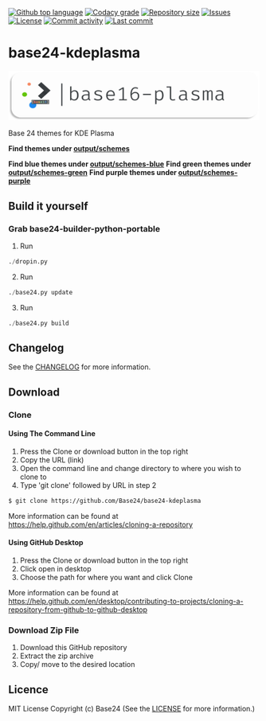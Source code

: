 [![Github top language](https://img.shields.io/github/languages/top/Base24/base24-kdeplasma.svg?style=for-the-badge)](../../)
[![Codacy grade](https://img.shields.io/codacy/grade/[codacy-proj-id].svg?style=for-the-badge)](https://www.codacy.com/manual/Base24/base24-kdeplasma)
[![Repository size](https://img.shields.io/github/repo-size/Base24/base24-kdeplasma.svg?style=for-the-badge)](../../)
[![Issues](https://img.shields.io/github/issues/Base24/base24-kdeplasma.svg?style=for-the-badge)](../../issues)
[![License](https://img.shields.io/github/license/Base24/base24-kdeplasma.svg?style=for-the-badge)](/LICENSE.md)
[![Commit activity](https://img.shields.io/github/commit-activity/m/Base24/base24-kdeplasma.svg?style=for-the-badge)](../../commits/master)
[![Last commit](https://img.shields.io/github/last-commit/Base24/base24-kdeplasma.svg?style=for-the-badge)](../../commits/master)

# base24-kdeplasma

<img src="readme-assets/icons/name.png" alt="Project Icon" width="750">

Base 24 themes for KDE Plasma

**Find themes under [output/schemes](output/schemes)**

**Find blue themes under [output/schemes-blue](output/schemes-blue)**
**Find green themes under [output/schemes-green](output/schemes-green)**
**Find purple themes under [output/schemes-purple](output/schemes-purple)**

## Build it yourself
### Grab base24-builder-python-portable

1. Run
```python
./dropin.py
```
2. Run
```python
./base24.py update
```
3. Run
```python
./base24.py build
```

## Changelog
See the [CHANGELOG](/CHANGELOG.md) for more information.


## Download
### Clone
#### Using The Command Line
1. Press the Clone or download button in the top right
2. Copy the URL (link)
3. Open the command line and change directory to where you wish to
clone to
4. Type 'git clone' followed by URL in step 2
```bash
$ git clone https://github.com/Base24/base24-kdeplasma
```

More information can be found at
<https://help.github.com/en/articles/cloning-a-repository>

#### Using GitHub Desktop
1. Press the Clone or download button in the top right
2. Click open in desktop
3. Choose the path for where you want and click Clone

More information can be found at
<https://help.github.com/en/desktop/contributing-to-projects/cloning-a-repository-from-github-to-github-desktop>

### Download Zip File

1. Download this GitHub repository
2. Extract the zip archive
3. Copy/ move to the desired location


## Licence
MIT License
Copyright (c) Base24
(See the [LICENSE](/LICENSE.md) for more information.)
